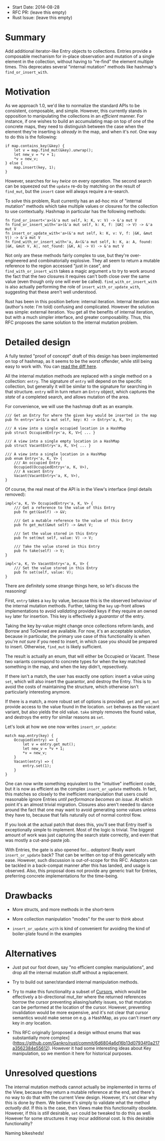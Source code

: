 - Start Date: 2014-08-28
- RFC PR: (leave this empty)
- Rust Issue: (leave this empty)

# Summary

Add additional iterator-like Entry objects to collections. 
Entries provide a composable mechanism for in-place observation and mutation of a
single element in the collection, without having to "re-find" the element multiple times.
This deprecates several "internal mutation" methods like hashmap's `find_or_insert_with`.

# Motivation

As we approach 1.0, we'd like to normalize the standard APIs to be consistent, composable,
and simple. However, this currently stands in opposition to manipulating the collections in
an *efficient* manner. For instance, if one wishes to build an accumulating map on top of one
of the concrete maps, they need to distinguish between the case when the element they're inserting
is *already* in the map, and when it's *not*. One way to do this is the following:

```
if map.contains_key(&key) {
    let v = map.find_mut(&key).unwrap();
    let new_v = *v + 1;
    *v = new_v;
} else {
    map.insert(key, 1);
}
```

However, searches for `key` *twice* on every operation.
The second search can be squeezed out the `update` re-do by matching on the result
of `find_mut`, but the `insert` case will always require a re-search.

To solve this problem, Rust currently has an ad-hoc mix of "internal mutation" methods which
take multiple values or closures for the collection to use contextually. Hashmap in particular
has the following methods:

```
fn find_or_insert<'a>(&'a mut self, k: K, v: V) -> &'a mut V
fn find_or_insert_with<'a>(&'a mut self, k: K, f: |&K| -> V) -> &'a mut V
fn insert_or_update_with<'a>(&'a mut self, k: K, v: V, f: |&K, &mut V|) -> &'a mut V
fn find_with_or_insert_with<'a, A>(&'a mut self, k: K, a: A, found: |&K, &mut V, A|, not_found: |&K, A| -> V) -> &'a mut V
```

Not only are these methods fairly complex to use, but they're over-engineered and
combinatorially explosive. They all seem to return a mutable reference to the region
accessed "just in case", and `find_with_or_insert_with` takes a magic argument `a` to
try to work around the fact that the *two* closures it requires can't both close over
the same value (even though only one will ever be called). `find_with_or_insert_with`
is also actually performing the role of `insert_with_or_update_with`, 
suggesting that these aren't well understood.

Rust has been in this position before: internal iteration. Internal iteration was (author's note: I'm told)
confusing and complicated. However the solution was simple: external iteration. You get
all the benefits of internal iteration, but with a much simpler interface, and greater
composability. Thus, this RFC proposes the same solution to the internal mutation problem.

# Detailed design

A fully tested "proof of concept" draft of this design has been implemented on top of hashmap,
as it seems to be the worst offender, while still being easy to work with. You can 
[read the diff here](https://github.com/Gankro/rust/commit/39a1fa7c7362a3e22e59ab6601ac09475daff39b).

All the internal mutation methods are replaced with a single method on a collection: `entry`.
The signature of `entry` will depend on the specific collection, but generally it will be similar to
the signature for searching in that structure. `entry` will in turn return an `Entry` object, which
captures the *state* of a completed search, and allows mutation of the area. 

For convenience, we will use the hashmap draft as an example.

```
/// Get an Entry for where the given key would be inserted in the map
pub fn entry<'a>(&'a mut self, key: K) -> Entry<'a, K, V>;

/// A view into a single occupied location in a HashMap
pub struct OccupiedEntry<'a, K, V>{ ... }

/// A view into a single empty location in a HashMap
pub struct VacantEntry<'a, K, V>{ ... }

/// A view into a single location in a HashMap
pub enum Entry<'a, K, V> {
    /// An occupied Entry
    Occupied(OccupiedEntry<'a, K, V>),
    /// A vacant Entry
    Vacant(VacantEntry<'a, K, V>),
}
```

Of course, the real meat of the API is in the View's interface (impl details removed):

```
impl<'a, K, V> OccupiedEntry<'a, K, V> {
    /// Get a reference to the value of this Entry
    pub fn get(&self) -> &V;

    /// Get a mutable reference to the value of this Entry
    pub fn get_mut(&mut self) -> &mut V;

    /// Set the value stored in this Entry
    pub fn set(mut self, value: V) -> V;

    /// Take the value stored in this Entry
    pub fn take(self) -> V;
}

impl<'a, K, V> VacantEntry<'a, K, V> {
    /// Set the value stored in this Entry
    pub fn set(self, value: V);
}
```

There are definitely some strange things here, so let's discuss the reasoning! 

First, `entry` takes a `key` by value, because this is the observed behaviour of the internal mutation 
methods. Further, taking the `key` up-front allows implementations to avoid *validating* provided keys if 
they require an owned `key` later for insertion. This key is effectively a *guarantor* of the entry. 

Taking the key by-value might change once collections reform lands, and Borrow and ToOwned are available.
For now, it's an acceptable solution, because in particular, the primary use case of this functionality 
is when you're *not sure* if you need to insert, in which case you should be prepared to insert. 
Otherwise, `find_mut` is likely sufficient.

The result is actually an enum, that will either be Occupied or Vacant. These two variants correspond
to concrete types for when the key matched something in the map, and when the key didn't, repsectively. 

If there isn't a match, the user has exactly one option: insert a value using `set`, which will also insert
the guarantor, and destroy the Entry. This is to avoid the costs of maintaining the structure, which
otherwise isn't particularly interesting anymore. 

If there is a match, a more robust set of options is provided. `get` and `get_mut` provide access to the
value found in the location. `set` behaves as the vacant variant, but also yields the old value. `take`
simply removes the found value, and destroys the entry for similar reasons as `set`.

Let's look at how we one now writes `insert_or_update`:

```
match map.entry(key) {
    Occupied(entry) => {
        let v = entry.get_mut();
        let new_v = *v + 1;
        *v = new_v;
    }
    Vacant(entry) => {
        entry.set(1);
    }
}
```

One can now write something equivalent to the "intuitive" inefficient code, but it is now as efficient as the complex
`insert_or_update` methods. In fact, this matches so closely to the inefficient manipulation
that users could reasonable ignore Entries *until performance becomes an issue*. At which point
it's an almost trivial migration. Closures also aren't needed to dance around the fact that one may
want to avoid generating some values unless they have to, because that falls naturally out of 
normal control flow.

If you look at the actual patch that does this, you'll see that Entry itself is exceptionally
simple to implement. Most of the logic is trivial. The biggest amount of work was just
capturing the search state correctly, and even that was mostly a cut-and-paste job.

With Entries, the gate is also opened for... *adaptors*! 
Really want `insert_or_update` back? That can be written on top of this generically with ease. 
However, such discussion is out-of-scope for this RFC. Adaptors can
be tackled in a back-compat manner after this has landed, and usage is observed. Also, this
proposal does not provide any generic trait for Entries, preferring concrete implementations for
the time-being.

# Drawbacks

* More structs, and more methods in the short-term 

* More collection manipulation "modes" for the user to think about

* `insert_or_update_with` is kind of convenient for avoiding the kind of boiler-plate
found in the examples

# Alternatives

* Just put our foot down, say "no efficient complex manipulations", and drop 
all the internal mutation stuff without a replacement.

* Try to build out saner/standard internal manipulation methods.

* Try to make this functionality a subset of [Cursors](http://discuss.rust-lang.org/t/pseudo-rfc-cursors-reversible-iterators/386/7), 
which would be effectively a bi-directional mut_iter
where the returned references borrow the cursor preventing aliasing/safety issues, 
so that mutation can be performed at the location of the cursor. 
However, preventing invalidation would be more expensive, and it's not clear that
cursor semantics would make sense on e.g. a HashMap, as you can't insert *any* key 
in *any* location.

* This RFC originally [proposed a design without enums that was substantially more complex]
(https://github.com/Gankro/rust/commit/6d6804a6d16b13d07934f0a217a3562384e55612).
However it had some interesting ideas about Key manipulation, so we mention it here for
historical purposes.

# Unresolved questions
The internal mutation methods cannot actually be implemented in terms of the View, because
they return a mutable reference at the end, and there's no way to do that with the current
View design. However, it's not clear why this is done by them. We believe it's simply to
validate what the method *actually did*. If this is the case, then Views make this functionality
obsolete. However, if this is *still* desirable, `set` could be tweaked to do this as well.
However for some structures it may incur additional cost. Is this desirable functionality?

Naming bikesheds!
